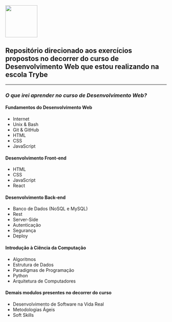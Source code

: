 <img src="https://user-images.githubusercontent.com/78621955/107603889-0473ba80-6c0d-11eb-8ebc-b3ea1842f4a0.png" width="100px">
<h2>Repositório direcionado aos exercícios propostos no decorrer do curso de Desenvolvimento Web que estou realizando na escola Trybe</h2>
  <hr>
<h3><em>O que irei aprender no curso de Desenvolvimento Web?</em></h3>
<h4>Fundamentos do Desenvolvimento Web</h4>
  <ul>
    <li>Internet</li>
    <li>Unix & Bash</li>
    <li>Git & GitHub</li>
    <li>HTML</li>
    <li>CSS</li>
    <li>JavaScript</li>
  </ul>
<h4>Desenvolvimento Front-end</h4>
  <ul>
    <li>HTML</li>
    <li>CSS</li>
    <li>JavaScript</li>
    <li>React</li>
  </ul>
<h4>Desenvolvimento Back-end</h4>
  <ul>
    <li>Banco de Dados (NoSQL e MySQL)</li>
    <li>Rest</li>
    <li>Server-Side</li>
    <li>Autenticação</li>
    <li>Segurança</li>
    <li>Deploy</li>
  </ul>
<h4>Introdução à Ciência da Computação</h4>
  <ul>
    <li>Algoritmos</li>
    <li>Estrutura de Dados</li>
    <li>Paradigmas de Programação</li>
    <li>Python</li>
    <li>Arquitetura de Computadores</li>
  </ul>
  <h4>Demais modulos presentes no decorrer do curso</h4>
    <ul>
      <li>Desenvolvimento de Software na Vida Real</li>
      <li>Metodologias Ágeis</li>
      <li>Soft Skills</li>
    </ul>
    
